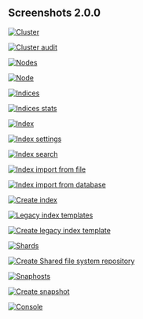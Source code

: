## Screenshots 2.0.0

[![Cluster](https://raw.githubusercontent.com/stephanediondev/elasticsearch-admin/master/screenshots/2.0.0/resized/resized-cluster.png)](https://raw.githubusercontent.com/stephanediondev/elasticsearch-admin/master/screenshots/2.0.0/original/original-cluster.png)

[![Cluster audit](https://raw.githubusercontent.com/stephanediondev/elasticsearch-admin/master/screenshots/2.0.0/resized/resized-cluster-audit.png)](https://raw.githubusercontent.com/stephanediondev/elasticsearch-admin/master/screenshots/2.0.0/original/original-cluster-audit.png)

[![Nodes](https://raw.githubusercontent.com/stephanediondev/elasticsearch-admin/master/screenshots/2.0.0/resized/resized-nodes.png)](https://raw.githubusercontent.com/stephanediondev/elasticsearch-admin/master/screenshots/2.0.0/original/original-nodes.png)

[![Node](https://raw.githubusercontent.com/stephanediondev/elasticsearch-admin/master/screenshots/2.0.0/resized/resized-node.png)](https://raw.githubusercontent.com/stephanediondev/elasticsearch-admin/master/screenshots/2.0.0/original/original-node.png)

[![Indices](https://raw.githubusercontent.com/stephanediondev/elasticsearch-admin/master/screenshots/2.0.0/resized/resized-indices.png)](https://raw.githubusercontent.com/stephanediondev/elasticsearch-admin/master/screenshots/2.0.0/original/original-indices.png)

[![Indices stats](https://raw.githubusercontent.com/stephanediondev/elasticsearch-admin/master/screenshots/2.0.0/resized/resized-indices-stats.png)](https://raw.githubusercontent.com/stephanediondev/elasticsearch-admin/master/screenshots/2.0.0/original/original-indices-stats.png)

[![Index](https://raw.githubusercontent.com/stephanediondev/elasticsearch-admin/master/screenshots/2.0.0/resized/resized-index.png)](https://raw.githubusercontent.com/stephanediondev/elasticsearch-admin/master/screenshots/2.0.0/original/original-index.png)

[![Index settings](https://raw.githubusercontent.com/stephanediondev/elasticsearch-admin/master/screenshots/2.0.0/resized/resized-index-settings.png)](https://raw.githubusercontent.com/stephanediondev/elasticsearch-admin/master/screenshots/2.0.0/original/original-index-settings.png)

[![Index search](https://raw.githubusercontent.com/stephanediondev/elasticsearch-admin/master/screenshots/2.0.0/resized/resized-index-search.png)](https://raw.githubusercontent.com/stephanediondev/elasticsearch-admin/master/screenshots/2.0.0/original/original-index-search.png)

[![Index import from file](https://raw.githubusercontent.com/stephanediondev/elasticsearch-admin/master/screenshots/2.0.0/resized/resized-index-file-import.png)](https://raw.githubusercontent.com/stephanediondev/elasticsearch-admin/master/screenshots/2.0.0/original/original-index-file-import.png)

[![Index import from database](https://raw.githubusercontent.com/stephanediondev/elasticsearch-admin/master/screenshots/2.0.0/resized/resized-index-database-import.png)](https://raw.githubusercontent.com/stephanediondev/elasticsearch-admin/master/screenshots/2.0.0/original/original-index-database-import.png)

[![Create index](https://raw.githubusercontent.com/stephanediondev/elasticsearch-admin/master/screenshots/2.0.0/resized/resized-index-create.png)](https://raw.githubusercontent.com/stephanediondev/elasticsearch-admin/master/screenshots/2.0.0/original/original-index-create.png)

[![Legacy index templates](https://raw.githubusercontent.com/stephanediondev/elasticsearch-admin/master/screenshots/2.0.0/resized/resized-index-templates-legacy.png)](https://raw.githubusercontent.com/stephanediondev/elasticsearch-admin/master/screenshots/2.0.0/original/original-index-templates-legacy.png)

[![Create legacy index template](https://raw.githubusercontent.com/stephanediondev/elasticsearch-admin/master/screenshots/2.0.0/resized/resized-index-template-create-legacy.png)](https://raw.githubusercontent.com/stephanediondev/elasticsearch-admin/master/screenshots/2.0.0/original/original-index-template-create-legacy.png)

[![Shards](https://raw.githubusercontent.com/stephanediondev/elasticsearch-admin/master/screenshots/2.0.0/resized/resized-shards.png)](https://raw.githubusercontent.com/stephanediondev/elasticsearch-admin/master/screenshots/2.0.0/original/original-shards.png)

[![Create Shared file system repository](https://raw.githubusercontent.com/stephanediondev/elasticsearch-admin/master/screenshots/2.0.0/resized/resized-repository-create-fs.png)](https://raw.githubusercontent.com/stephanediondev/elasticsearch-admin/master/screenshots/2.0.0/original/original-repository-create-fs.png)

[![Snaphosts](https://raw.githubusercontent.com/stephanediondev/elasticsearch-admin/master/screenshots/2.0.0/resized/resized-snapshots.png)](https://raw.githubusercontent.com/stephanediondev/elasticsearch-admin/master/screenshots/2.0.0/original/original-snapshots.png)

[![Create snapshot](https://raw.githubusercontent.com/stephanediondev/elasticsearch-admin/master/screenshots/2.0.0/resized/resized-snapshot-create.png)](https://raw.githubusercontent.com/stephanediondev/elasticsearch-admin/master/screenshots/2.0.0/original/original-snapshot-create.png)

[![Console](https://raw.githubusercontent.com/stephanediondev/elasticsearch-admin/master/screenshots/2.0.0/resized/resized-console.png)](https://raw.githubusercontent.com/stephanediondev/elasticsearch-admin/master/screenshots/2.0.0/original/original-console.png)

